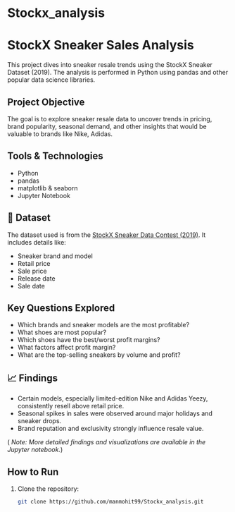# Stockx_analysis
# StockX Sneaker Sales Analysis 

This project dives into sneaker resale trends using the StockX Sneaker Dataset (2019). The analysis is performed in Python using pandas and other popular data science libraries.

##  Project Objective

The goal is to explore sneaker resale data to uncover trends in pricing, brand popularity, seasonal demand, and other insights that would be valuable to brands like Nike, Adidas.

##  Tools & Technologies

- Python
- pandas
- matplotlib & seaborn
- Jupyter Notebook

## 📁 Dataset

The dataset used is from the [StockX Sneaker Data Contest (2019)](https://www.kaggle.com/datasets/hudsonstuck/stockx-data-contest). It includes details like:
- Sneaker brand and model
- Retail price
- Sale price
- Release date
- Sale date

##  Key Questions Explored

- Which brands and sneaker models are the most profitable?
- What shoes are most popular?
- Which shoes have the best/worst profit margins?
- What factors affect profit margin?
- What are the top-selling sneakers by volume and profit?

## 📈 Findings

- Certain models, especially limited-edition Nike and Adidas Yeezy, consistently resell above retail price.
- Seasonal spikes in sales were observed around major holidays and sneaker drops.
- Brand reputation and exclusivity strongly influence resale value.

( *Note: More detailed findings and visualizations are available in the Jupyter notebook.*)

##  How to Run

1. Clone the repository:
   ```bash
   git clone https://github.com/manmohit99/Stockx_analysis.git
